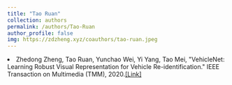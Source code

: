 ```yaml
---
title: "Tao Ruan"
collection: authors
permalink: /authors/Tao-Ruan
author_profile: false
img: https://zdzheng.xyz/coauthors/tao-ruan.jpeg
---
```

 <li> Zhedong Zheng,  Tao Ruan,  Yunchao Wei,  Yi Yang,  Tao Mei, &quot;VehicleNet: Learning Robust Visual Representation for Vehicle Re-identification.&quot; IEEE Transaction on Multimedia (TMM), 2020.<a href='https://zdzheng.xyz/publication/VehicleN2020'>[Link]</a> </li>